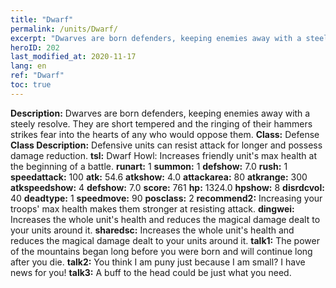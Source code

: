 ```yaml
---
title: "Dwarf"
permalink: /units/Dwarf/
excerpt: "Dwarves are born defenders, keeping enemies away with a steely resolve. They are short tempered and the ringing of their hammers strikes fear into the hearts of any who would oppose them."
heroID: 202
last_modified_at: 2020-11-17
lang: en
ref: "Dwarf"
toc: true
---
```

 **Description:** Dwarves are born defenders, keeping enemies away with a steely resolve. They are short tempered and the ringing of their hammers strikes fear into the hearts of any who would oppose them.
 **Class:** Defense
 **Class Description:** Defensive units can resist attack for longer and possess damage reduction.
 **tsl:** Dwarf Howl: Increases friendly unit's max health at the beginning of a battle.
 **runart:** 1
 **summon:** 1
 **defshow:** 7.0
 **rush:** 1
 **speedattack:** 100
 **atk:** 54.6
 **atkshow:** 4.0
 **attackarea:** 80
 **atkrange:** 300
 **atkspeedshow:** 4
 **defshow:** 7.0
 **score:** 761
 **hp:** 1324.0
 **hpshow:** 8
 **disrdcvol:** 40
 **deadtype:** 1
 **speedmove:** 90
 **posclass:** 2
 **recommend2:** Increasing your troops' max health makes them stronger at resisting attack.
 **dingwei:** Increases the whole unit's health and reduces the magical damage dealt to your units around it.
 **sharedsc:** Increases the whole unit's health and reduces the magical damage dealt to your units around it.
 **talk1:** The power of the mountains began long before you were born and will continue long after you die.
 **talk2:** You think I am puny just because I am small? I have news for you!
 **talk3:** A buff to the head could be just what you need.
